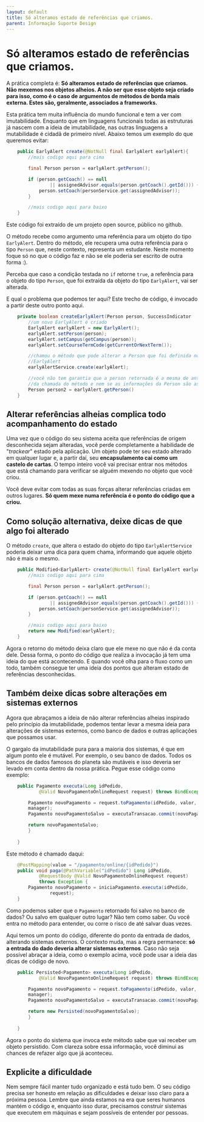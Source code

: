 ```yaml
---
layout: default
title: Só alteramos estado de referências que criamos. 
parent: Informação Suporte Design
---
```

# Só alteramos estado de referências que criamos.

A prática completa é: **Só alteramos estado de referências que criamos. Não mexemos nos objetos alheios. A não ser que esse objeto seja criado para isso, como é o caso de argumentos de métodos de borda mais externa. Estes são, geralmente, associados a frameworks.**

Esta prática tem muita influência do mundo funcional e tem a ver com imutabilidade. Enquanto que em linguagens funcionais todas as estruturas já nascem com a ideia de imutabilidade, nas outras linguagens a mutabilidade é cidadã de primeiro nível. Abaixo temos um exemplo do que queremos evitar:

```java
    public EarlyAlert create(@NotNull final EarlyAlert earlyAlert){
        //mais codigo aqui para cima

        final Person person = earlyAlert.getPerson();

		if (person.getCoach() == null
				|| assignedAdvisor.equals(person.getCoach().getId())) {
			person.setCoach(personService.get(assignedAdvisor));
		}  

        //mais codigo aqui para baixo      
    }
```

Este código foi extraído de um projeto open source, público no github. 

O método recebe como argumento uma referência para um objeto do tipo ```EarlyAlert```. Dentro do método, ele recupera uma outra referência para o tipo ```Person``` que, neste contexto, representa um estudante. Neste momento foque só no que o código faz e não se ele poderia ser escrito de outra forma :). 

Perceba que caso a condição testada no ```if``` retorne ```true```, a referência para o objeto do tipo ```Person```, que foi extraída da objeto do tipo ```EarlyAlert```, vai ser alterada. 

E qual o problema que podemos ter aqui? Este trecho de código, é invocado a partir deste outro ponto aqui. 

```java
    private boolean createEarlyAlert(Person person, SuccessIndicator    successIndicator) {
        //um novo EarlyAlert é criado
        EarlyAlert earlyAlert = new EarlyAlert();
        earlyAlert.setPerson(person);        
        earlyAlert.setCampus(getCampus(person));
        earlyAlert.setCourseTermCode(getCurrentOrNextTerm());

        //chamou o método que pode alterar a Person que foi definida no
        //EarlyAlert
        earlyAlertService.create(earlyAlert);

        //você não tem garantia que a person retornada é a mesma de antes
        //da chamada do método e nem se as informações da Person são as //////mesmas.
        Person person2 = earlyAlert.getPerson()
    }
```

## Alterar referências alheias complica todo acompanhamento do estado

Uma vez que o código do seu sistema aceita que referências de origem desconhecida sejam alteradas, você perde completamente a habilidade de "*trackear*" estado pela aplicação. Um objeto pode ter seu estado alterado em qualquer lugar e, a partir daí, seu **encapsulamento cai como um castelo de cartas**. O tempo inteiro você vai precisar entrar nos métodos que está chamando para verificar se alguém mexendo no objeto que você criou. 

Você deve evitar com todas as suas forças alterar referências criadas em outros lugares. **Só quem mexe numa referência é o ponto do código que a criou.**

## Como solução alternativa, deixe dicas de que algo foi alterado

O método ```create```, que altera o estado do objeto do tipo ```EarlyAlertService``` poderia deixar uma dica para quem chama, informando que aquele objeto não é mais o mesmo. 

```java
    public Modified<EarlyAlert> create(@NotNull final EarlyAlert earlyAlert){
        //mais codigo aqui para cima

        final Person person = earlyAlert.getPerson();

		if (person.getCoach() == null
				|| assignedAdvisor.equals(person.getCoach().getId())) {
			person.setCoach(personService.get(assignedAdvisor));
		}  

        //mais codigo aqui para baixo   
        return new Modified(earlyAlert);   
    }
```

Agora o retorno do método deixa claro que ele mexe no que não é da conta dele. Dessa forma, o ponto do código que realiza a invocação já tem uma ideia do que está acontecendo. E quando você olha para o fluxo como um todo, também consegue ter uma ideia dos pontos que alteram estado de referências desconhecidas. 

## Também deixe dicas sobre alterações em sistemas externos

Agora que abraçamos a ideia de não alterar referências alheias inspirado pelo princípio da imutabilidade, podemos tentar levar a mesma ideia para alterações de sistemas externos, como banco de dados e outras aplicações que possamos usar. 

O gargalo da imutabilidade pura para a maioria dos sistemas, é que em algum ponto ele é mutável. Por exemplo, o seu banco de dados. Todos os bancos de dados famosos do planeta são mutáveis e isso deveria ser levado em conta dentro da nossa prática. Pegue esse código como exemplo:

```java
	public Pagamento executa(Long idPedido,
			@Valid NovoPagamentoOnlineRequest request) throws BindException {		

        Pagamento novoPagamento = request.toPagamento(idPedido, valor,
        manager);
		Pagamento novoPagamentoSalvo = executaTransacao.commit(novoPagamento);

        return novoPagamentoSalvo;
		}
				
	}
```

Este método é chamado daqui:

```java
	@PostMapping(value = "/pagamento/online/{idPedido}")
	public void paga(@PathVariable("idPedido") Long idPedido,
			@RequestBody @Valid NovoPagamentoOnlineRequest request)
			throws Exception {
		Pagamento novoPagamento = iniciaPagamento.executa(idPedido,
				request);
	}
```

Como podemos saber que o ```Pagamento``` retornado foi salvo no banco de dados? Ou salvo em qualquer outro lugar? Não tem como saber. Ou você entra no método para entender, ou corre o risco de até salvar duas vezes. 

Aqui temos um ponto do código, diferente do ponto da entrada de dados, alterando sistemas externos. O contexto muda, mas a regra permanece: **só a entrada do dado deveria alterar sistemas externos**. Caso não seja possível abraçar a ideia, como o exemplo acima, você pode usar a ideia das dicas de código de novo. 

```java
	public Persisted<Pagamento> executa(Long idPedido,
			@Valid NovoPagamentoOnlineRequest request) throws BindException {		

        Pagamento novoPagamento = request.toPagamento(idPedido, valor,
        manager);
		Pagamento novoPagamentoSalvo = executaTransacao.commit(novoPagamento);

        return new Persisted(novoPagamentoSalvo);
		}
				
	}
```

Agora o ponto do sistema que invoca este método sabe que vai receber um objeto persistido. Com clareza sobre essa informação, você diminui as chances de refazer algo que já aconteceu. 

## Explicite a dificuldade

Nem sempre fácil manter tudo organizado e está tudo bem. O seu código precisa ser honesto em relação as dificuldades e deixar isso claro para a próxima pessoa. Lembre que ainda estamos na era que seres humanos mantém o código e, enquanto isso durar, precisamos construir sistemas que executem em máquinas e sejam possíveis de entender por pessoas. 




